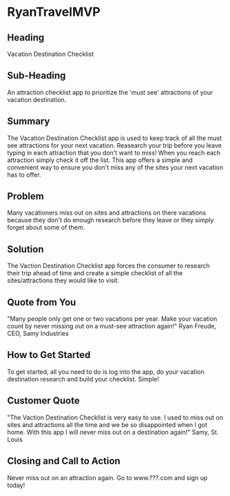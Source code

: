 # RyanTravelMVP


<!--
> This material was originally posted [here](http://www.quora.com/What-is-Amazons-approach-to-product-development-and-product-management). It is reproduced here for posterities sake.

There is an approach called "working backwards" that is widely used at Amazon. They work backwards from the customer, rather than starting with an idea for a product and trying to bolt customers onto it. While working backwards can be applied to any specific product decision, using this approach is especially important when developing new products or features.

For new initiatives a product manager typically starts by writing an internal press release announcing the finished product. The target audience for the press release is the new/updated product's customers, which can be retail customers or internal users of a tool or technology. Internal press releases are centered around the customer problem, how current solutions (internal or external) fail, and how the new product will blow away existing solutions.

If the benefits listed don't sound very interesting or exciting to customers, then perhaps they're not (and shouldn't be built). Instead, the product manager should keep iterating on the press release until they've come up with benefits that actually sound like benefits. Iterating on a press release is a lot less expensive than iterating on the product itself (and quicker!).

If the press release is more than a page and a half, it is probably too long. Keep it simple. 3-4 sentences for most paragraphs. Cut out the fat. Don't make it into a spec. You can accompany the press release with a FAQ that answers all of the other business or execution questions so the press release can stay focused on what the customer gets. My rule of thumb is that if the press release is hard to write, then the product is probably going to suck. Keep working at it until the outline for each paragraph flows.

Oh, and I also like to write press-releases in what I call "Oprah-speak" for mainstream consumer products. Imagine you're sitting on Oprah's couch and have just explained the product to her, and then you listen as she explains it to her audience. That's "Oprah-speak", not "Geek-speak".

Once the project moves into development, the press release can be used as a touchstone; a guiding light. The product team can ask themselves, "Are we building what is in the press release?" If they find they're spending time building things that aren't in the press release (overbuilding), they need to ask themselves why. This keeps product development focused on achieving the customer benefits and not building extraneous stuff that takes longer to build, takes resources to maintain, and doesn't provide real customer benefit (at least not enough to warrant inclusion in the press release).
 -->

## Heading ##
Vacation Destination Checklist

## Sub-Heading ##
An attraction checklist app to prioritize the 'must see' attractions of your vacation destination.

## Summary ##
The Vacation Destination Checklist app is used to keep track of all the must see attractions for your next vacation.  Reasearch your trip before you leave typing in each attraction that you don't want to miss!  When you reach each attraction simply check it off the list.  This app offers a simple and convenient way to ensure you don't miss any of the sites your next vacation has to offer.

## Problem ##
Many vacationers miss out on sites and attractions on there vacations because they don't do enough research before they leave or they simply forget about some of them.

## Solution ##
The Vaction Destination Checklist app forces the consumer to research their trip ahead of time and create a simple checklist of all the sites/attractions they would like to visit.

## Quote from You ##
"Many people only get one or two vacations per year.  Make your vacation count by never missing out on a must-see attraction again!" Ryan Freude, CEO, Samy Industries

## How to Get Started ##
To get started, all you need to do is log into the app, do your vacation destination research and build your checklist. Simple!

## Customer Quote ##
"The Vaction Destination Checklist is very easy to use.  I used to miss out on sites and attractions all the time and we be so disappointed when I got home. With this app I will never miss out on a destination again!" Samy, St. Louis

## Closing and Call to Action ##
Never miss out on an attraction again.  Go to www.???.com and sign up today!
